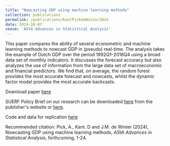 ```yaml
---
title: "Nowcasting GDP using machine learning methods"
collection: publications
permalink: /publications/KantPickdeWinter2024
date: 2024-10-07
venue: 'AStA Advances in Statistical Analysis'
---
```

This paper compares the ability of several econometric and machine learning methods to nowcast GDP in (pseudo) real-time. The analysis takes the example of Dutch GDP over the period 1992Q1–2018Q4 using a broad data set of monthly indicators. It discusses the forecast accuracy but also analyzes the use of information from the large data set of macroeconomic and financial predictors. We find that, on average, the random forest provides the most accurate forecast and nowcasts, whilst the dynamic factor model provides the most accurate backcasts.

Download paper [here](https://doi.org/10.1007/s10182-024-00515-0)

SUERF Policy Brief on our research can be downloaded [here](https://www.suerf.org/suerf-policy-brief/61267/can-machine-learning-methods-help-nowcast-gdp) from the publisher's website or [here](https://jasperdewinter.github.io/pp/files/SUERF_DeWinterPick2023.pdf).

Code and data for replication [here](https://github.com/jasperdewinter/KantPickdeWinter)

Recommended citation: Pick, A., Kant. D and J.M. de Winter (2024), Nowcasting GDP using machine learning methods, <i>AStA Advances in Statistical Analysis</i>, forthcoming, 1-24.
